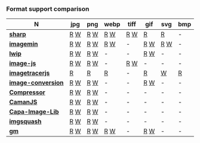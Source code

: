 ### Format support comparison

| **N** | **jpg** | **png** | **webp** | **tiff** | **gif** | **svg** | **bmp**|
| --- | --- | --- | --- | --- | --- | --- | --- |
| [**sharp**](https://github.com/lovell/sharp) | [R](https://github.com/lovell/sharp/blob/507eef3053645cbfab72df70a6e3285afc1d3699/lib/input.js#L87) [W](https://github.com/lovell/sharp/blob/507eef3053645cbfab72df70a6e3285afc1d3699/lib/output.js#L203) | [R](https://github.com/lovell/sharp/blob/507eef3053645cbfab72df70a6e3285afc1d3699/lib/input.js#L87) [W](https://github.com/lovell/sharp/blob/507eef3053645cbfab72df70a6e3285afc1d3699/lib/output.js#L279)| [R](https://github.com/lovell/sharp/blob/507eef3053645cbfab72df70a6e3285afc1d3699/lib/input.js#L87) [W](https://github.com/lovell/sharp/blob/507eef3053645cbfab72df70a6e3285afc1d3699/lib/output.js#L345) | [R](https://github.com/lovell/sharp/blob/507eef3053645cbfab72df70a6e3285afc1d3699/lib/input.js#L101) [W](https://github.com/lovell/sharp/blob/507eef3053645cbfab72df70a6e3285afc1d3699/lib/output.js#L407) | [R](https://github.com/lovell/sharp/blob/507eef3053645cbfab72df70a6e3285afc1d3699/lib/input.js#L101) | [R](https://github.com/lovell/sharp/blob/507eef3053645cbfab72df70a6e3285afc1d3699/lib/input.js#L87) | - |
| [**imagemin**](https://github.com/imagemin/imagemin) | [R](https://github.com/imagemin/imagemin/blob/cfc8ff20979ac24931aa1bbdc3eb9b97a875775a/index.js#L15) [W](https://github.com/imagemin/imagemin/blob/cfc8ff20979ac24931aa1bbdc3eb9b97a875775a/index.js#L37) | [R](https://github.com/imagemin/imagemin/blob/cfc8ff20979ac24931aa1bbdc3eb9b97a875775a/index.js#L15) [W](https://github.com/imagemin/imagemin/blob/cfc8ff20979ac24931aa1bbdc3eb9b97a875775a/index.js#L37) | [R](https://github.com/imagemin/imagemin/blob/cfc8ff20979ac24931aa1bbdc3eb9b97a875775a/index.js#L15) [W](https://github.com/imagemin/imagemin/blob/cfc8ff20979ac24931aa1bbdc3eb9b97a875775a/index.js#L37) | - | [R](https://github.com/imagemin/imagemin/blob/cfc8ff20979ac24931aa1bbdc3eb9b97a875775a/index.js#L15) [W](https://github.com/imagemin/imagemin/blob/cfc8ff20979ac24931aa1bbdc3eb9b97a875775a/index.js#L37) | [R](https://github.com/imagemin/imagemin/blob/cfc8ff20979ac24931aa1bbdc3eb9b97a875775a/index.js#L15) [W](https://github.com/imagemin/imagemin/blob/cfc8ff20979ac24931aa1bbdc3eb9b97a875775a/index.js#L37) | - |
| [**lwip**](https://github.com/EyalAr/lwip) | [R]() [W]() | [R]() [W]() | - | - | [R]() [W]() | - | - |
| [**image-js**](https://github.com/image-js/image-js) | [R]() [W]() | [R]() [W]() | - | [R]() [W]() | - | - | - |
| [**imagetracerjs**](https://github.com/jankovicsandras/imagetracerjs) | [R]() | [R]() | [R]() | - | [R]() | [W]() | [R]() |
| [**image-conversion**](https://github.com/WangYuLue/image-conversion) | [R]() [W]() | [R]() [W]() | - | - | [R]() [W]() | - | - |
| [**Compressor**](https://github.com/fengyuanchen/compressorjs) | [R]() [W]() | [R]() [W]() | - | -| - | - | - |
| [**CamanJS**](https://github.com/meltingice/CamanJS/) | [R]() [W]() | [R]() [W]() | - | -| - | - | - |
| [**Capa-Image-Lib**](https://gitlab.com/Capa_Album/capa_image_lib#README) | [R]() [W]() | [R]() [W]() | - | -| - | - | - |
| [**imgsquash**](https://github.com/eashish93/imgsquash) | [R]() [W]() | [R]() [W]() | - | -| - | - | - |
| [**gm**](https://github.com/aheckmann/gm) | [R]() [W]()  | [R]() [W]()  | [R]() [W]()  | - | [R]() [W]() | - | - |